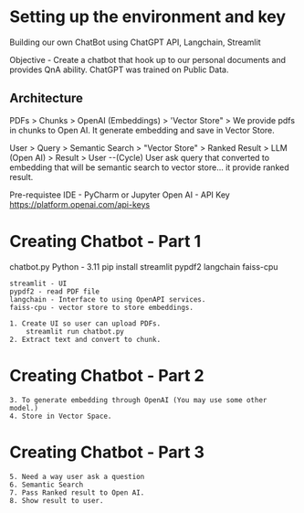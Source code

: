 # Setting up the environment and key
Building our own ChatBot using ChatGPT API, Langchain, Streamlit

Objective - Create a chatbot that hook up to our personal documents and provides QnA ability.
    ChatGPT was trained on Public Data.

## Architecture

PDFs > Chunks > OpenAI (Embeddings) > 'Vector Store" >
    We provide pdfs in chunks to Open AI. It generate embedding and save in Vector Store.

User > Query > Semantic Search > "Vector Store" > Ranked Result > LLM (Open AI) > Result > User --(Cycle)
    User ask query that converted to embedding that will be semantic search to vector store... it provide ranked result.

Pre-requistee
    IDE - PyCharm or Jupyter
    Open AI - API Key
        https://platform.openai.com/api-keys

# Creating Chatbot - Part 1
chatbot.py 
    Python - 3.11
    pip install streamlit pypdf2 langchain faiss-cpu

    streamlit - UI
    pypdf2 - read PDF file
    langchain - Interface to using OpenAPI services.
    faiss-cpu - vector store to store embeddings.

    1. Create UI so user can upload PDFs.
        streamlit run chatbot.py
    2. Extract text and convert to chunk.

# Creating Chatbot - Part 2
    3. To generate embedding through OpenAI (You may use some other model.)
    4. Store in Vector Space. 

# Creating Chatbot - Part 3
    5. Need a way user ask a question
    6. Semantic Search
    7. Pass Ranked result to Open AI.
    8. Show result to user.